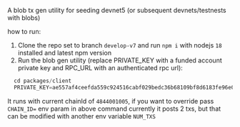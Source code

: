 A blob tx gen utility for seeding devnet5 (or subsequent devnets/testnests with blobs)

how to run:

1. Clone the repo set to branch `develop-v7` and run `npm i` with nodejs `18` installed and latest npm version
2. Run the blob gen utility (replace PRIVATE_KEY with a funded account private key and RPC_URL with an authenticated rpc url):
  ```typescript
    cd packages/client
    PRIVATE_KEY=ae557af4ceefda559c924516cabf029bedc36b68109bf8d6183fe96e04121f4e RPC_URL=https://rpc.lodestar-ethereumjs-1.srv.4844-devnet-5.ethpandaops.io npm run tape -- test/sim/4844devnet5.spec.ts
  ```

  It runs with current chainId of `4844001005`, if you want to override pass `CHAIN_ID=` env param in above command
  currently it posts 2 txs, but that can be modified with another env variable `NUM_TXS`
  